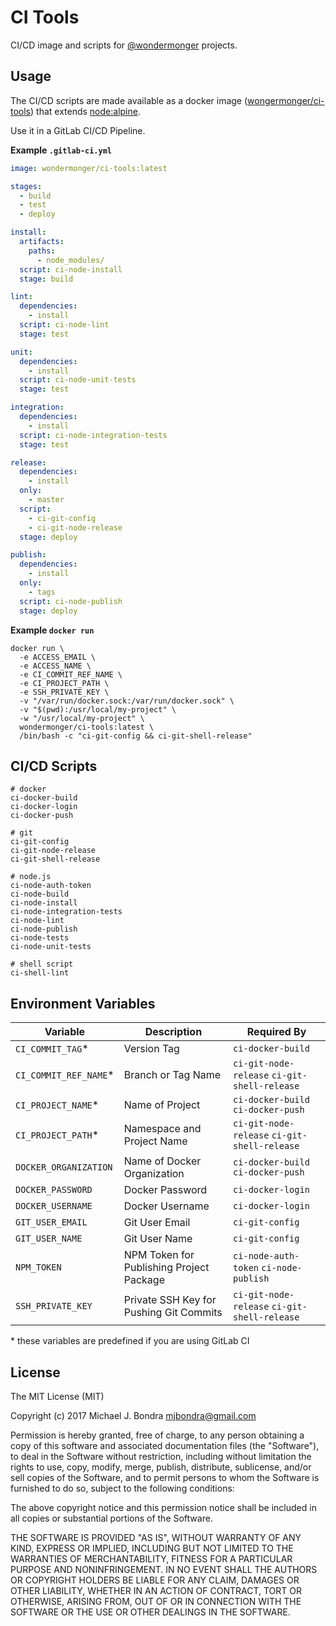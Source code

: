 # CI Tools

CI/CD image and scripts for [@wondermonger](https://gitlab.com/wondermonger) projects.

## Usage

The CI/CD scripts are made available as a docker image ([wongermonger/ci-tools](https://hub.docker.com/r/wondermonger/ci-tools)) that extends [node:alpine](https://github.com/nodejs/docker-node#nodealpine).

Use it in a GitLab CI/CD Pipeline.

**Example `.gitlab-ci.yml`**

```yaml
image: wondermonger/ci-tools:latest

stages:
  - build
  - test
  - deploy

install:
  artifacts:
    paths:
      - node_modules/
  script: ci-node-install
  stage: build

lint:
  dependencies:
    - install
  script: ci-node-lint
  stage: test

unit:
  dependencies:
    - install
  script: ci-node-unit-tests
  stage: test

integration:
  dependencies:
    - install
  script: ci-node-integration-tests
  stage: test

release:
  dependencies:
    - install
  only:
    - master
  script:
    - ci-git-config
    - ci-git-node-release
  stage: deploy

publish:
  dependencies:
    - install
  only:
    - tags
  script: ci-node-publish
  stage: deploy

```

**Example `docker run`**

```shell
docker run \
  -e ACCESS_EMAIL \
  -e ACCESS_NAME \
  -e CI_COMMIT_REF_NAME \
  -e CI_PROJECT_PATH \
  -e SSH_PRIVATE_KEY \
  -v "/var/run/docker.sock:/var/run/docker.sock" \
  -v "$(pwd):/usr/local/my-project" \
  -w "/usr/local/my-project" \
  wondermonger/ci-tools:latest \
  /bin/bash -c "ci-git-config && ci-git-shell-release"

```

## CI/CD Scripts

```shell
# docker
ci-docker-build
ci-docker-login
ci-docker-push

# git
ci-git-config
ci-git-node-release
ci-git-shell-release

# node.js
ci-node-auth-token
ci-node-build
ci-node-install
ci-node-integration-tests
ci-node-lint
ci-node-publish
ci-node-tests
ci-node-unit-tests

# shell script
ci-shell-lint

```

## Environment Variables

| Variable              | Description                              | Required By                              |
| --------------------- | ---------------------------------------- | ---------------------------------------- |
| `CI_COMMIT_TAG`*      | Version Tag                              | `ci-docker-build`                        |
| `CI_COMMIT_REF_NAME`* | Branch or Tag Name                       | `ci-git-node-release` `ci-git-shell-release` |
| `CI_PROJECT_NAME`*    | Name of Project                          | `ci-docker-build` `ci-docker-push`       |
| `CI_PROJECT_PATH`*    | Namespace and Project Name               | `ci-git-node-release` `ci-git-shell-release` |
| `DOCKER_ORGANIZATION` | Name of Docker Organization              | `ci-docker-build` `ci-docker-push`       |
| `DOCKER_PASSWORD`     | Docker Password                          | `ci-docker-login`                        |
| `DOCKER_USERNAME`     | Docker Username                          | `ci-docker-login`                        |
| `GIT_USER_EMAIL`      | Git User Email                           | `ci-git-config`                          |
| `GIT_USER_NAME`       | Git User Name                            | `ci-git-config`                          |
| `NPM_TOKEN`           | NPM Token for Publishing Project Package | `ci-node-auth-token` `ci-node-publish`   |
| `SSH_PRIVATE_KEY`     | Private SSH Key for Pushing Git Commits  | `ci-git-node-release` `ci-git-shell-release` |

\* these variables are predefined if you are using GitLab CI

## License

The MIT License (MIT)

Copyright (c) 2017 Michael J. Bondra <mjbondra@gmail.com>

Permission is hereby granted, free of charge, to any person obtaining a copy
of this software and associated documentation files (the "Software"), to deal
in the Software without restriction, including without limitation the rights
to use, copy, modify, merge, publish, distribute, sublicense, and/or sell
copies of the Software, and to permit persons to whom the Software is
furnished to do so, subject to the following conditions:

The above copyright notice and this permission notice shall be included in all
copies or substantial portions of the Software.

THE SOFTWARE IS PROVIDED "AS IS", WITHOUT WARRANTY OF ANY KIND, EXPRESS OR
IMPLIED, INCLUDING BUT NOT LIMITED TO THE WARRANTIES OF MERCHANTABILITY,
FITNESS FOR A PARTICULAR PURPOSE AND NONINFRINGEMENT. IN NO EVENT SHALL THE
AUTHORS OR COPYRIGHT HOLDERS BE LIABLE FOR ANY CLAIM, DAMAGES OR OTHER
LIABILITY, WHETHER IN AN ACTION OF CONTRACT, TORT OR OTHERWISE, ARISING FROM,
OUT OF OR IN CONNECTION WITH THE SOFTWARE OR THE USE OR OTHER DEALINGS IN THE
SOFTWARE.
